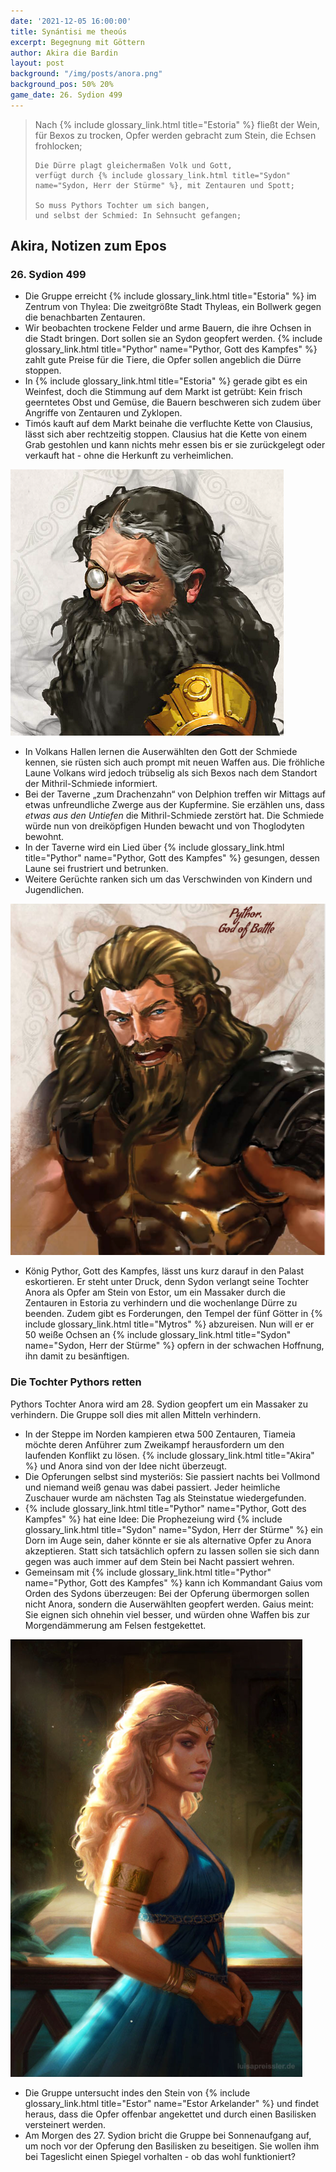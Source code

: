 ```yaml
---
date: '2021-12-05 16:00:00'
title: Synántisi me theoús
excerpt: Begegnung mit Göttern
author: Akira die Bardin
layout: post
background: "/img/posts/anora.png"
background_pos: 50% 20%
game_date: 26. Sydion 499
---
```


<div class="rhyme">
  <blockquote>
    Nach {% include glossary_link.html title="Estoria" %} fließt der Wein, für Bexos zu trocken,
    Opfer werden gebracht zum Stein, die Echsen frohlocken;

    Die Dürre plagt gleichermaßen Volk und Gott,
    verfügt durch {% include glossary_link.html title="Sydon" name="Sydon, Herr der Stürme" %}, mit Zentauren und Spott;

    So muss Pythors Tochter um sich bangen,
    und selbst der Schmied: In Sehnsucht gefangen;
  </blockquote>
</div>

## Akira, Notizen zum Epos

### 26. Sydion 499

* Die Gruppe erreicht {% include glossary_link.html title="Estoria" %} im Zentrum von Thylea: Die zweitgrößte Stadt Thyleas, ein Bollwerk gegen die benachbarten Zentauren.
* Wir beobachten trockene Felder und arme Bauern, die ihre Ochsen in die Stadt bringen. Dort sollen sie an Sydon geopfert werden. {% include glossary_link.html title="Pythor" name="Pythor, Gott des Kampfes" %} zahlt gute Preise für die Tiere, die Opfer sollen angeblich die Dürre stoppen.
* In {% include glossary_link.html title="Estoria" %} gerade gibt es ein Weinfest, doch die Stimmung auf dem Markt ist getrübt: Kein frisch geerntetes Obst und Gemüse, die Bauern beschweren sich zudem über Angriffe von Zentauren und Zyklopen.
* Timós kauft auf dem Markt beinahe die verfluchte Kette von Clausius, lässt sich aber rechtzeitig stoppen. Clausius hat die Kette von einem Grab gestohlen und kann nichts mehr essen bis er sie zurückgelegt oder verkauft hat - ohne die Herkunft zu verheimlichen.

![{% include glossary_link.html title="Volkan" name="Volkan, Gott der Schmiede" %}](/img/posts/volkan.png)

* In Volkans Hallen lernen die Auserwählten den Gott der Schmiede kennen, sie rüsten sich auch prompt mit neuen Waffen aus. Die fröhliche Laune Volkans wird jedoch trübselig als sich Bexos nach dem Standort der Mithril-Schmiede informiert.
* Bei der Taverne „zum Drachenzahn“ von Delphion treffen wir Mittags auf etwas unfreundliche Zwerge aus der Kupfermine. Sie erzählen uns, dass _etwas aus den Untiefen_ die Mithril-Schmiede zerstört hat. Die Schmiede würde nun von dreiköpfigen Hunden bewacht und von Thoglodyten bewohnt.
* In der Taverne wird ein Lied über {% include glossary_link.html title="Pythor" name="Pythor, Gott des Kampfes" %} gesungen, dessen Laune sei frustriert und betrunken.
* Weitere Gerüchte ranken sich um das Verschwinden von Kindern und Jugendlichen.

![Pyhtor](/img/posts/pythor_low_res.png)

* König Pythor, Gott des Kampfes, lässt uns kurz darauf in den Palast eskortieren. Er steht unter Druck, denn Sydon verlangt seine Tochter Anora als Opfer am Stein von Estor, um ein Massaker durch die Zentauren in Estoria zu verhindern und die wochenlange Dürre zu beenden. Zudem gibt es Forderungen, den Tempel der fünf Götter in {% include glossary_link.html title="Mytros" %} abzureisen. Nun will er er 50 weiße Ochsen an {% include glossary_link.html title="Sydon" name="Sydon, Herr der Stürme" %} opfern in der schwachen Hoffnung, ihn damit zu besänftigen.

<div class="infobox quest">
  <h3>Die Tochter Pythors retten</h3>
  <p>Pythors Tochter Anora wird am 28. Sydion geopfert um ein Massaker zu verhindern. Die Gruppe soll dies mit allen Mitteln verhindern.</p>
</div>

* In der Steppe im Norden kampieren etwa 500 Zentauren, Tiameia möchte deren Anführer zum Zweikampf herausfordern um den laufenden Konflikt zu lösen. {% include glossary_link.html title="Akira" %} und Anora sind von der Idee nicht überzeugt.
* Die Opferungen selbst sind mysteriös: Sie passiert nachts bei Vollmond und niemand weiß genau was dabei passiert. Jeder heimliche Zuschauer wurde am nächsten Tag als Steinstatue wiedergefunden.
* {% include glossary_link.html title="Pythor" name="Pythor, Gott des Kampfes" %} hat eine Idee: Die Prophezeiung wird {% include glossary_link.html title="Sydon" name="Sydon, Herr der Stürme" %} ein Dorn im Auge sein, daher könnte er sie als alternative Opfer zu Anora akzeptieren. Statt sich tatsächlich opfern zu lassen sollen sie sich dann gegen was auch immer auf dem Stein bei Nacht passiert wehren.
* Gemeinsam mit {% include glossary_link.html title="Pythor" name="Pythor, Gott des Kampfes" %} kann ich Kommandant Gaius vom Orden des Sydons überzeugen: Bei der Opferung übermorgen sollen nicht Anora, sondern die Auserwählten geopfert werden. Gaius meint: Sie eignen sich ohnehin viel besser, und würden ohne Waffen bis zur Morgendämmerung am Felsen festgekettet.

![Anora](/img/posts/anora_low_res.png)

* Die Gruppe untersucht indes den Stein von {% include glossary_link.html title="Estor" name="Estor Arkelander" %} und findet heraus, dass die Opfer offenbar angekettet und durch einen Basilisken versteinert werden.
* Am Morgen des 27. Sydion bricht die Gruppe bei Sonnenaufgang auf, um noch vor der Opferung den Basilisken zu beseitigen. Sie wollen ihm bei Tageslicht einen Spiegel vorhalten - ob das wohl funktioniert?
